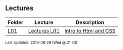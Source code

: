 ## Lectures
| Folder | Lecture | Description|
 | ------------|------------|------------|
 | [L01](https://github.com/rugbyprof/4443-Mobile-Apps/tree/master/Lectures/L01) | [ Lectures L01 ](https://github.com/rugbyprof/4443-Mobile-Apps/tree/master/Lectures/L01) | [ Intro to Html and CSS](https://github.com/rugbyprof/4443-Mobile-Apps/tree/master/Lectures/L01) | [N/A](https://github.com/rugbyprof/4443-Mobile-Apps/tree/master/Lectures/L01) |

<sup>Last Updated: 2018-08-29 (Wed @ 21:33)</sup>